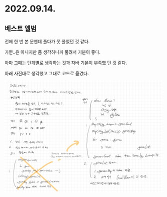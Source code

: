 # 2022.09.14.

## 베스트 앨범

전에 한 번 본 문젠데 풀다가 못 풀었던 것 같다.

가뿐..은 아니지만 좀 생각하니까 풀려서 기분이 좋다.

아마 그때는 단계별로 생각하는 것과 자바 기본이 부족했 던 것 같다.

아래 사진대로 생각했고 그대로 코드로 옮겼다.

![풀이](TIL-24.jpg)